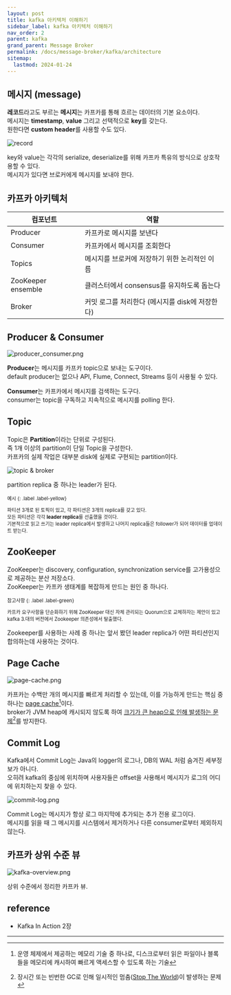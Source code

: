 ```yaml
---
layout: post
title: kafka 아키텍처 이해하기
sidebar_label: kafka 아키텍처 이해하기
nav_order: 2
parent: kafka
grand_parent: Message Broker
permalink: /docs/message-broker/kafka/architecture
sitemap:
  lastmod: 2024-01-24
---
```


## 메시지 (message)

**레코드**라고도 부르는 **메시지**는 카프카를 통해 흐르는 데이터의 기본 요소이다.  
메시지는 **timestamp**, **value** 그리고 선택적으로 **key**를 갖는다.  
원한다면 **custom header**를 사용할 수도 있다.

![record](record.png)

key와 value는 각각의 serialize, deserialize를 위해 카프카 특유의 방식으로 상호작용할 수 있다.  
메시지가 있다면 브로커에게 메시지를 보내야 한다.

## 카프카 아키텍처

| 컴포넌트               | 역할                            |
|--------------------|-------------------------------|
| Producer           | 카프카로 메시지를 보낸다                 |
| Consumer           | 카프카에서 메시지를 조회한다               |
| Topics             | 메시지를 브로커에 저장하기 위한 논리적인 이름     |
| ZooKeeper ensemble | 클러스터에서 consensus를 유지하도록 돕는다   |
| Broker             | 커밋 로그를 처리한다 (메시지를 disk에 저장한다) |


## Producer & Consumer

![producer_consumer.png](producer_consumer.png)

**Producer**는 메시지를 카프카 topic으로 보내는 도구이다.  
default producer는 없으나 API, Flume, Connect, Streams 등이 사용될 수 있다.  

**Consumer**는 카프카에서 메시지를 검색하는 도구다.  
consumer는 topic을 구독하고 지속적으로 메시지를 polling 한다.

## Topic

Topic은 **Partition**이라는 단위로 구성된다.  
즉 1개 이상의 partition이 단일 Topic을 구성한다.  
카프카의 실제 작업은 대부분 disk에 실제로 구현되는 partition이다.  

![topic & broker](topic_broker.png)

partition replica 중 하나는 leader가 된다.  

<div class="code-example" markdown="1" style="font-size: 0.8em">
예시
{: .label .label-yellow}  

파티션 3개로 된 토픽이 있고, 각 파티션은 3개의 replica를 갖고 있다.  
모든 파티션은 각각 **leader replica**를 선출했을 것이다.  
기본적으로 읽고 쓰기는 leader replica에서 발생하고 나머지 replica들은 follower가 되어 데이터를 업데이트 받는다.
</div>

## ZooKeeper

ZooKeeper는 discovery, configuration, synchronization service를 고가용성으로 제공하는 분산 저장소다.  
ZooKeeper는 카프카 생태계를 복잡하게 만드는 원인 중 하나다.  

<div class="code-example" markdown="1" style="font-size: 0.8em">
참고사항
{: .label .label-green}  

카프카 요구사항을 단순화하기 위해 ZooKeeper 대신 자체 관리되는 Quorum으로 교체하자는 제안이 있고 kafka 3.대의 버전에서 Zookeeper 의존성에서 탈출했다.
</div>

Zookeeper를 사용하는 사례 중 하나는 앞서 봤던 leader replica가 어떤 파티션인지 합의하는데 사용하는 것이다.


## Page Cache

![page-cache.png](page-cache.png)

카프카는 수백만 개의 메시지를 빠르게 처리할 수 있는데, 이를 가능하게 만드는 핵심 중 하나는 <u>page cache</u>[^1]이다.  
broker가 JVM heap에 캐시되지 않도록 하여 <u>크기가 큰 heap으로 인해 발생하는 문제</u>[^2]를 방지한다.  


## Commit Log

Kafka에서 Commit Log는 Java의 logger의 로그나, DB의 WAL 처럼 숨겨진 세부정보가 아니다.  
오히려 kafka의 중심에 위치하며 사용자들은 offset을 사용해서 메시지가 로그의 어디에 위치하는지 찾을 수 있다.

![commit-log.png](commit-log.png)

Commit Log는 메시지가 항상 로그 마지막에 추가되는 추가 전용 로그이다.  
메시지를 읽을 때 그 메시지를 시스템에서 제거하거나 다른 consumer로부터 제외하지 않는다.  

                                              
## 카프카 상위 수준 뷰

![kafka-overview.png](kafka-overview.png)

상위 수준에서 정리한 카프카 뷰.


## reference

- Kafka In Action 2장

---

[^1]: 운영 체제에서 제공하는 메모리 기술 중 하나로, 디스크로부터 읽은 파일이나 블록들을 메모리에 캐시하여 빠르게 액세스할 수 있도록 하는 기술
[^2]: 장시간 또는 빈번한 GC로 인해 일시적인 멈춤([Stop The World](/docs/java/gc/basic#stw-stop-the-world))이 발생하는 문제